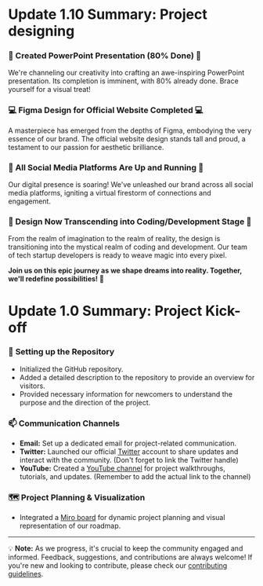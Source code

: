# Update 1.10 Summary: Project designing

### 🌟 Created PowerPoint Presentation (80% Done) 🌟
We're channeling our creativity into crafting an awe-inspiring PowerPoint presentation. Its completion is imminent, with 80% already done. Brace yourself for a visual treat!

### 💻 Figma Design for Official Website Completed 💻
A masterpiece has emerged from the depths of Figma, embodying the very essence of our brand. The official website design stands tall and proud, a testament to our passion for aesthetic brilliance.

### 🚀 All Social Media Platforms Are Up and Running 🚀
Our digital presence is soaring! We've unleashed our brand across all social media platforms, igniting a virtual firestorm of connections and engagement.

### 🎨 Design Now Transcending into Coding/Development Stage 🎨
From the realm of imagination to the realm of reality, the design is transitioning into the mystical realm of coding and development. Our team of tech startup developers is ready to weave magic into every pixel.

**Join us on this epic journey as we shape dreams into reality. Together, we'll redefine possibilities! 🌌**




# Update 1.0 Summary: Project Kick-off

### 🚀 **Setting up the Repository**
- Initialized the GitHub repository.
- Added a detailed description to the repository to provide an overview for visitors.
- Provided necessary information for newcomers to understand the purpose and the direction of the project.

### 📫 **Communication Channels**
- **Email:** Set up a dedicated email for project-related communication.
- **Twitter:** Launched our official [Twitter](https://twitter.com/projectwnoname) account to share updates and interact with the community. (Don't forget to link the Twitter handle)
- **YouTube:** Created a [YouTube channel](https://www.youtube.com/@ProjectWithNoName) for project walkthroughs, tutorials, and updates. (Remember to add the actual link to the channel)

### 🗺 **Project Planning & Visualization**
- Integrated a [Miro board](https://miro.com/app/board/uXjVM0-B8QY=/) for dynamic project planning and visual representation of our roadmap.

---

💡 **Note:** As we progress, it's crucial to keep the community engaged and informed. Feedback, suggestions, and contributions are always welcome! If you're new and looking to contribute, please check our [contributing guidelines](README.md).
